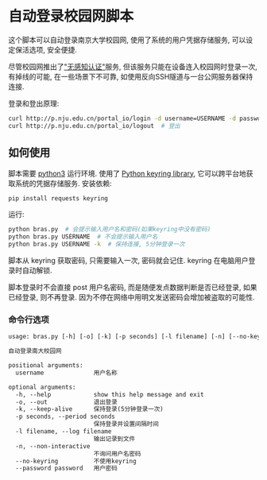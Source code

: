 # 自动登录校园网脚本

这个脚本可以自动登录南京大学校园网, 使用了系统的用户凭据存储服务, 可以设定保活选项, 安全便捷.

尽管校园网推出了["无感知认证"](https://itsc.nju.edu.cn/21611/listm.htm)服务, 但该服务只能在设备连入校园网时登录一次, 有掉线的可能, 在一些场景下不可靠, 如使用反向SSH隧道与一台公网服务器保持连接.

登录和登出原理:

```bash
curl http://p.nju.edu.cn/portal_io/login -d username=USERNAME -d password=PASSWORD  # 登录
curl http://p.nju.edu.cn/portal_io/logout  # 登出
```

## 如何使用

脚本需要 [python3](https://www.python.org/downloads/) 运行环境. 使用了 [Python keyring library](https://pypi.org/project/keyring/), 它可以跨平台地获取系统的凭据存储服务. 安装依赖:

```bash
pip install requests keyring
```

运行:

```bash
python bras.py  # 会提示输入用户名和密码(如果keyring中没有密码)
python bras.py USERNAME  # 不会提示输入用户名
python bras.py USERNAME -k  # 保持连接, 5分钟登录一次
```

脚本从 keyring 获取密码, 只需要输入一次, 密码就会记住. keyring 在电脑用户登录时自动解锁.

脚本登录时不会直接 post 用户名密码, 而是随便发点数据判断是否已经登录, 如果已经登录, 则不再登录. 因为不停在网络中用明文发送密码会增加被盗取的可能性.

### 命令行选项

```txt
usage: bras.py [-h] [-o] [-k] [-p seconds] [-l filename] [-n] [--no-keyring] [--password password] [username]

自动登录南大校园网

positional arguments:
  username              用户名称

optional arguments:
  -h, --help            show this help message and exit
  -o, --out             退出登录
  -k, --keep-alive      保持登录(5分钟登录一次)
  -p seconds, --period seconds
                        保持登录并设置间隔时间
  -l filename, --log filename
                        输出记录到文件
  -n, --non-interactive
                        不询问用户名密码
  --no-keyring          不使用keyring
  --password password   用户密码
```
